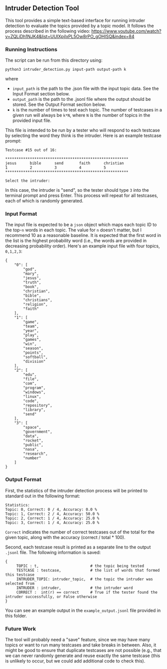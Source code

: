 ## **Intruder Detection Tool**

This tool provides a simple text-based interface for running intruder detection to evaluate the topics provided by a topic model. It follows the process described in the following video:
https://www.youtube.com/watch?v=ZQLiDh1NJK4&list=UUIXpjlxPL5Ow8rPO_gOHISQ&index=84

### Running Instructions

The script can be run from this directory using:
```
python3 intruder_detection.py input-path output-path k
```
where
* `input_path` is the path to the .json file with the input topic data. See the Input Format section below.
* `output_path` is the path to the .jsonl file where the output should be stored. See the Output Format section below.
* `k` is the number of times to test each topic. The number of testcases in a given run will always be `k*N`, where `N` is the number of topics in the provided input file.

This file is intended to be run by a tester who will respond to each testcase by selecting the word they think is the intruder. Here is an example testcase prompt:
```
Testcase #15 out of 16:                                                                               
                                                                                                      
*******************************************************                                               
jesus      bible      send       faith      christian                                                 
1          2          3          4          5                                                         
*******************************************************                                               
                                                                                                      
Select the intruder: 
```
In this case, the intruder is "send", so the tester should type `3` into the terminal prompt and press Enter. This process will repeat for all testcases, each of which is randomly generated.

### Input Format

The input file is expected to be a `json` object which maps each topic ID to the top-`n` words in each topic. The value for `n` doesn't matter, but I recommend 10 as a reasonable baseline. It is expected that the first word in the list is the highest probability word (i.e., the words are provided in decreasing probability order). Here's an example input file with four topics, `0,1,2,3`:
```
{
    "0": [
        "god",
        "mary",
        "jesus",
        "truth",
        "book",
        "christian",
        "bible",
        "christians",
        "religion",
        "faith"
    ],
    "1": [
        "game",
        "team",
        "year",
        "play",
        "games",
        "win",
        "season",
        "points",
        "softball",
        "division"
    ],
    "2": [
        "edu",
        "file",
        "com",
        "program",
        "windows",
        "linux",
        "code",
        "repository",
        "library",
        "send"
    ],
    "3": [
        "space",
        "government",
        "data",
        "rocket",
        "public",
        "nasa",
        "research",
        "number"
    ]
}
```

### Output Format

First, the statistics of the intruder detection process will be printed to standard out in the following format:
```
Statistics:                                                                                           
Topic: 0, Correct: 0 / 4, Accuracy: 0.0 %                                                             
Topic: 1, Correct: 2 / 4, Accuracy: 50.0 %                                                            
Topic: 2, Correct: 1 / 4, Accuracy: 25.0 %                                                            
Topic: 3, Correct: 1 / 4, Accuracy: 25.0 %   
```
`Correct` indicates the number of correct testcases out of the total for the given topic, along with the accuracy (correct / total * 100).    

Second, each testcase result is printed as a separate line to the output `.jsonl` file. The following information is saved:
```
{                                                                                    
     TOPIC : t,                       # the topic being tested                                                                      
     TESTCASE : testcase,             # the list of words that formed this testcase
     INTRUDER_TOPIC: intruder_topic,  # the topic the intruder was selected from
     INTRUDER : intruder,             # the intruder word
     CORRECT :  int(r) == correct     # True if the tester found the intruder successfully, or False otherwise
}
```
You can see an example output in the `example_output.jsonl` file provided in this folder.

### Future Work

The tool will probably need a "save" feature, since we may have many topics or want to run many testcases and take breaks in between. Also, it might be good to ensure that duplicate testcases are not possible (e.g., that we can never randomly generate and reuse exactly the same testcase (this is unlikely to occur, but we could add additional code to check this).
